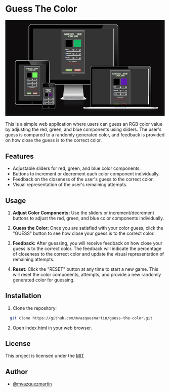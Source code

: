 
# Guess The Color
![Guess The Color Responsives](/assets/Screenshot.png "Guess The Color")

This is a simple web application where users can guess an RGB color value by adjusting the red, green, and blue components using sliders. The user's guess is compared to a randomly generated color, and feedback is provided on how close the guess is to the correct color.


## Features

- Adjustable sliders for red, green, and blue color components.
- Buttons to increment or decrement each color component individually.
- Feedback on the closeness of the user's guess to the correct color.
- Visual representation of the user's remaining attempts.


## Usage

1. **Adjust Color Components:** Use the sliders or increment/decrement buttons to adjust the red, green, and blue color components individually.

2. **Guess the Color:** Once you are satisfied with your color guess, click the "GUESS" button to see how close your guess is to the correct color.

3. **Feedback:** After guessing, you will receive feedback on how close your guess is to the correct color. The feedback will indicate the percentage of closeness to the correct color and update the visual representation of remaining attempts.

4. **Reset:** Click the "RESET" button at any time to start a new game. This will reset the color components, attempts, and provide a new randomly generated color for guessing.


## Installation

1. Clone the repository:

```bash
  git clone https://github.com/mvazquezmartin/guess-the-color.git
```
2. Open index.html in your web browser.    
## License

This project is licensed under the [MIT](https://choosealicense.com/licenses/mit/)

## Author
- [@mvazquezmartin](https://github.com/mvazquezmartin)
